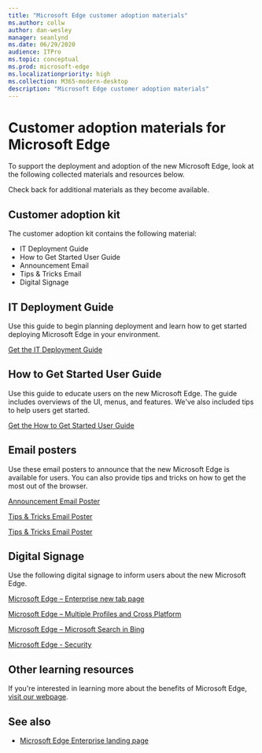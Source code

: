 ```yaml
---
title: "Microsoft Edge customer adoption materials"
ms.author: collw
author: dan-wesley
manager: seanlynd
ms.date: 06/29/2020
audience: ITPro
ms.topic: conceptual
ms.prod: microsoft-edge
ms.localizationpriority: high
ms.collection: M365-modern-desktop
description: "Microsoft Edge customer adoption materials"
---
```


# Customer adoption materials for Microsoft Edge

To support the deployment and adoption of the new Microsoft Edge, look at the following collected materials and resources below.

Check back for additional materials as they become available.

## Customer adoption kit

The customer adoption kit contains the following material:

- IT Deployment Guide
- How to Get Started User Guide
- Announcement Email
- Tips & Tricks Email
- Digital Signage

## IT Deployment Guide

Use this guide to begin planning deployment and learn how to get started deploying Microsoft Edge in your environment.

[Get the IT Deployment Guide](media/customer-adoption-not-md/commercial-deployment-guide-microsoft-edge.pdf)

## How to Get Started User Guide

Use this guide to educate users on the new Microsoft Edge. The guide includes overviews of the UI, menus, and features. We've also included tips to help users get started.

[Get the How to Get Started User Guide](media/customer-adoption-not-md/microsoft-edge-how-to-get-started-user-guide.pdf)

## Email posters

Use these email posters to announce that the new Microsoft Edge is available for users. You can also provide tips and tricks on how to get the most out of the browser.

[Announcement Email Poster](media/customer-adoption-not-md/meet-the-new-microsoft-edge.pdf)

[Tips & Tricks Email Poster](media/customer-adoption-not-md/tips-and-tricks-for-the-new-microsoft-edge.pdf)

[Tips & Tricks Email Poster](media/customer-adoption-not-md/tips-and-tricks-for-the-new-microsoft-edge.docx)


## Digital Signage

Use the following digital signage to inform users about the new Microsoft Edge.

[Microsoft Edge – Enterprise new tab page](media/customer-adoption-not-md/microsoft-edge-digital-signage-enterprise-new-tab-page.pdf)

[Microsoft Edge – Multiple Profiles and Cross Platform](media/customer-adoption-not-md/microsoft-edge-digital-signage-multiple-profiles-and-cross-platform.pdf)

[Microsoft Edge – Microsoft Search in Bing](media/customer-adoption-not-md/microsoft-edge-digital-signage-microsoft-search-in-bing.pdf)

[Microsoft Edge - Security](media/customer-adoption-not-md/microsoft-edge-digital-signage-security.pdf)

## Other learning resources

If you're interested in learning more about the benefits of Microsoft Edge, [visit our webpage](https://www.microsoft.com/edge/business).

## See also

- [Microsoft Edge Enterprise landing page](https://aka.ms/EdgeEnterprise)
